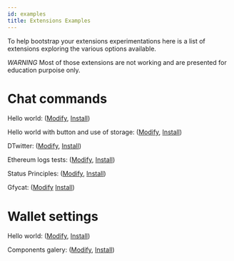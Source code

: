 ```yaml
---
id: examples
title: Extensions Examples
---
```


To help bootstrap your extensions experimentations here is a list of extensions exploring the various options available.

_WARNING_ Most of those extensions are not working and are presented for education purpoise only.

# Chat commands

Hello world: ([Modify](https://status-im.github.io/pluto/try.html?hash=QmV8JsEA2fBnjstH3MJzK5SgF9F7qNSyKLo2LapYia5pX4), [Install](https://get.status.im/extension/ipfs@QmV8JsEA2fBnjstH3MJzK5SgF9F7qNSyKLo2LapYia5pX4))

Hello world with button and use of storage: ([Modify](https://status-im.github.io/pluto/try.html?hash=QmPDUJqVKyAqQQgwTQE9NsZpX6RCkG1JF3awe2WQVuzFTr), [Install](https://get.status.im/extension/ipfs@QmPDUJqVKyAqQQgwTQE9NsZpX6RCkG1JF3awe2WQVuzFTr))

DTwitter: ([Modify](https://status-im.github.io/pluto/try.html?hash=QmZjmcwcsUefSpxnR6qqELEQTrU7xS612qxsaoBwRu1QAC), [Install](https://get.status.im/extension/ipfs@QmZjmcwcsUefSpxnR6qqELEQTrU7xS612qxsaoBwRu1QAC))

Ethereum logs tests: ([Modify](https://status-im.github.io/pluto/try.html?hash=Qmb7opEFGGTrjo6mt5DxjfZUJFLKEDFsTVsfb7LyTv7sxp), [Install](https://get.status.im/extension/ipfs@Qmb7opEFGGTrjo6mt5DxjfZUJFLKEDFsTVsfb7LyTv7sxp))

Status Principles: ([Modify](https://status-im.github.io/pluto/try.html?hash=QmcfsYnFvKXApcFTCNttpQvQKYxiMCqVx5MvsocFyrr2KA), [Install](https://get.status.im/extension/ipfs@QmcfsYnFvKXApcFTCNttpQvQKYxiMCqVx5MvsocFyrr2KA))

Gfycat: ([Modify](https://status-im.github.io/pluto/try.html?hash=Qmb1B3jXNdc9WZCcWFzpkTXtrurnKxYQFvUDhp2J4SVCCX) [Install](https://get.status.im/extension/ipfs@Qmb1B3jXNdc9WZCcWFzpkTXtrurnKxYQFvUDhp2J4SVCCX))

# Wallet settings

Hello world: ([Modify](https://status-im.github.io/pluto/try.html?hash=QmYnUj7v3UiP6X1YfRuhea5mXpjTGG1KKnCwFS4TKzKTpD), [Install](https://get.status.im/extension/ipfs@QmYnUj7v3UiP6X1YfRuhea5mXpjTGG1KKnCwFS4TKzKTpD))

Components galery: ([Modify](https://status-im.github.io/pluto/try.html?hash=QmXEmvhNSvAabQ8t7WX4Fz8SJ3KNh8mtLtK3985sYccjmA), [Install](https://get.status.im/extension/ipfs@QmXEmvhNSvAabQ8t7WX4Fz8SJ3KNh8mtLtK3985sYccjmA))
